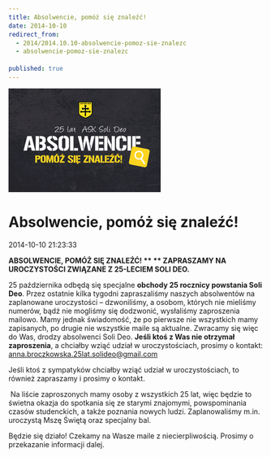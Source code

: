 ```yaml
---
title: Absolwencie, pomóż się znaleźć!
date: 2014-10-10
redirect_from: 
  - 2014/2014.10.10-absolwencie-pomoz-sie-znalezc
  - absolwencie-pomoz-sie-znalezc

published: true
---
```



![/assets/posts/2014/2014-10-10-absolwencie-pomoz-sie-znalezc/absolwencie_pomoz_sie_znalezc01.jpg](/assets/posts/2014/2014-10-10-absolwencie-pomoz-sie-znalezc/absolwencie_pomoz_sie_znalezc01.jpg)

# Absolwencie, pomóż się znaleźć! 

<time>2014-10-10 21:23:33</time>



**ABSOLWENCIE, POMÓŻ SIĘ ZNALEŹĆ! **
** ZAPRASZAMY NA UROCZYSTOŚCI ZWIĄZANE Z 25-LECIEM SOLI DEO.**

 25 października odbędą się specjalne **obchody 25 rocznicy powstania Soli Deo**. Przez ostatnie kilka tygodni zapraszaliśmy naszych absolwentów na zaplanowane uroczystości – dzwoniliśmy, a osobom, których nie mieliśmy numerów, bądź nie mogliśmy się dodzwonić, wysłaliśmy zaproszenia mailowo. Mamy jednak świadomość, że po pierwsze nie wszystkich mamy zapisanych, po drugie nie wszystkie maile są aktualne. Zwracamy się więc do Was, drodzy absolwenci Soli Deo. **Jeśli ktoś z Was nie otrzymał zaproszenia**, a chciałby wziąć udział w uroczystościach, prosimy o kontakt: anna.broczkowska.25lat.solideo@gmail.com 

 Jeśli ktoś z sympatyków chciałby wziąć udział w uroczystościach, to również zapraszamy i prosimy o kontakt.

 Na liście zaproszonych mamy osoby z wszystkich 25 lat, więc będzie to świetna okazja do spotkania się ze starymi znajomymi, powspominania czasów studenckich, a także poznania nowych ludzi.
 Zaplanowaliśmy m.in. uroczystą Mszę Świętą oraz specjalny bal. 

 Będzie się działo! 
 Czekamy na Wasze maile z niecierpliwością. Prosimy o przekazanie informacji dalej.


<!--{{json:{"created_date":"2014-10-10 21:23:33","publish_down":"2014-10-25 23:23:26","id":"5407"}}}-->